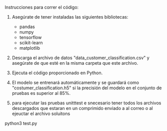Instrucciones para correr el código:

1. Asegúrate de tener instaladas las siguientes bibliotecas:
   - pandas
   - numpy
   - tensorflow
   - scikit-learn
   - matplotlib

2. Descarga el archivo de datos "data_customer_classification.csv" y asegúrate de que esté en la misma carpeta que este archivo.

3. Ejecuta el código proporcionado en Python.

4. El modelo se entrenará automáticamente y se guardará como "costumer_classification.h5" si la precisión del modelo en el conjunto de pruebas es superior al 85%.

5.  para ejecutar las pruebas unitttest e snecesario tener todos los archivos descargados que estaran en un comprimido enviado a al correo o al ejeuctar el archivo soluitons

python3 test.py
